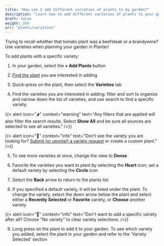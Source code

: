 ```yaml
---
title: "How can I add different varieties of plants to my garden?"
description: "Learn how to add different varieties of plants to your garden"
draft: false
weight: 204
url: "plants/varieties"
---
```


Trying to recall whether that tomato plant was a beefsteak or a brandywine?  Use varieties when planning your garden in Planter!

To add plants with a specific variety:

1. In your garden, select the **+ Add Plants** button

2. <a href=https://staging2--planter-docs.netlify.app/plants/add-plants>Find the plant</a> you are interested in adding

3. Quick-press on the plant, then select the **Varieties** tab

4. Find the varieties you are interested in adding: filter and sort to organize and narrow down the list of varieties, and use search to find a specific variety:

{{< alert icon="🌶️" context="warning" text="Any filters that are applied will also filter the search results. Select **Show All** and be sure all sources are selected to see all varieties." />}}

{{< alert icon="🍅" context="info" text="Don’t see the variety you are looking for? <a href=https://planter.garden/requests>Submit (or upvote!) a variety request</a> or create a custom plant." />}}

5. To see more varieties at once, change the view to **Dense**

6. Favorite the varieties you want to plant by selecting the **Heart** icon; set a default variety by selecting the **Circle** icon

7. Select the **Back** arrow to return to the plants list

8. If you specified a default variety, it will be listed under the plant. To change the variety, select the down arrow below the plant and select either a **Recently Selected** or **Favorite** variety, or **Choose** another variety

{{< alert icon="🧄" context="info" text="Don't want to add a specific variety after all? Choose "No variety" to clear variety selections. />}}

9. Long press on the plant to add it to your garden. To see which variety you added, select the plant in your garden and refer to the 'Variety Selected' section

